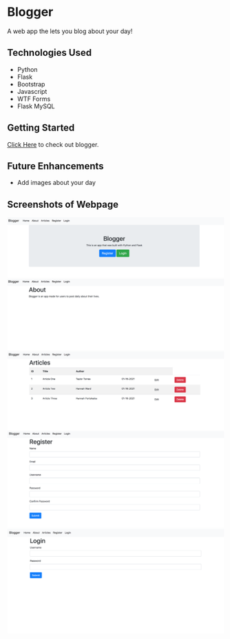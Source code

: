 # Blogger

A web app the lets you blog about your day!

## Technologies Used

- Python
- Flask
- Bootstrap
- Javascript
- WTF Forms
- Flask MySQL

## Getting Started
[Click Here](https://limitless-sea-19730.herokuapp.com/) to check out blogger.

## Future Enhancements 
- Add images about your day

## Screenshots of Webpage
![Home](imgs/Blogger-Home.png)
![About](imgs/Blogger-About.png)
![Articles](imgs/Blogger-Articles.png)
![Register](imgs/Blogger-Register.png)
![Login](imgs/Blogger-Login.png)

